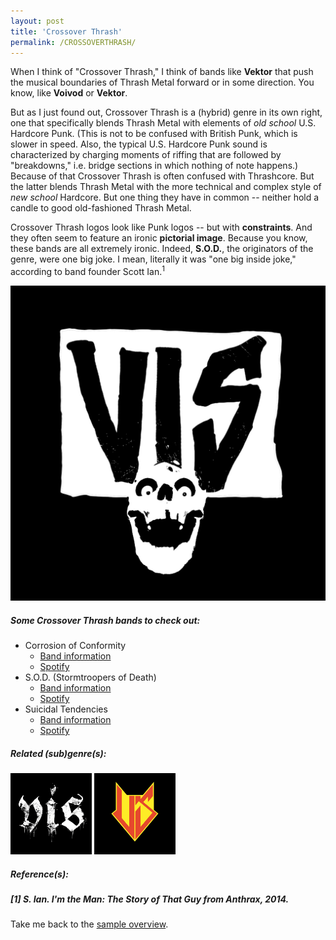 ```yaml
---
layout: post
title: 'Crossover Thrash'
permalink: /CROSSOVERTHRASH/
---
```


When I think of "Crossover Thrash," I think of bands like **Vektor** that push the musical boundaries of Thrash Metal forward or in some direction. You know, like **Voivod** or **Vektor**. 

But as I just found out, Crossover Thrash is a (hybrid) genre in its own right, one that specifically blends Thrash Metal with elements of *old school* U.S. Hardcore Punk. (This is not to be confused with British Punk, which is slower in speed. Also, the typical U.S. Hardcore Punk sound is characterized by charging moments of riffing that are followed by "breakdowns," i.e. bridge sections in which nothing of note happens.) Because of that Crossover Thrash is often confused with Thrashcore. But the latter blends Thrash Metal with the more technical and complex style of *new school* Hardcore. But one thing they have in common -- neither hold a candle to good old-fashioned Thrash Metal.

Crossover Thrash logos look like Punk logos -- but with **constraints**. And they often seem to feature an ironic **pictorial image**. Because you know, these bands are all extremely ironic. Indeed, **S.O.D.**, the originators of the genre, were one big joke. I mean, literally it was "one big inside joke," according to band founder Scott Ian.<sup>1</sup> 


![Crossover Thrash](..\assets\img\projects\proj-8\crossoverthrash2.jpg)

##### Some Crossover Thrash bands to check out:

<ul>
<li>Corrosion of Conformity
<ul>
<li><a href="https://www.metal-archives.com/bands/Corrosion_of_Conformity/246" rel="noopener"><span>Band information</span></a></li>
<li><a href="https://open.spotify.com/track/6g48vpikqU2atsrDXdGzKo?si=2388df6c12664432" target="_blank" rel="noopener"><span>Spotify</span></a></li>
</ul>
</li>

<li>S.O.D. (Stormtroopers of Death)
<ul>
<li><a href="https://www.metal-archives.com/bands/S.O.D./190" rel="noopener"><span>Band information</span></a></li>
<li><a href="https://open.spotify.com/track/32kG2eoH17D9yNS7JZStzP?si=0ba80114c79b4ec6" target="_blank" rel="noopener"><span>Spotify</span></a></li>
</ul>
</li>

<li>Suicidal Tendencies
<ul>
<li><a href="https://www.metal-archives.com/bands/Suicidal_Tendencies/959" rel="noopener"><span>Band information</span></a></li>
<li><a href="https://open.spotify.com/track/7G83ZwD2msTtFaBQExc8QB?si=41cae8b3c5014e5d" target="_blank" rel="noopener"><span>Spotify</span></a></li>
</ul>
</li>
</ul>

##### Related (sub)genre(s):
[<img src="..\assets\img\projects\proj-9\blackenedcrust.jpg" alt="Faux Metal" width=130 >](/BLACKENEDCRUST/)
[<img src="..\assets\img\projects\proj-9\usthrash.jpg" alt="Faux Metal" width=130 >](/THRASHMETAL/)

##### Reference(s):
##### [1] S. Ian. *I'm the Man: The Story of That Guy from Anthrax*, 2014.

Take me back to the [sample overview](../projects/proj-8).